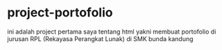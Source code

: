 # project-portofolio
ini adalah project pertama saya tentang html yakni membuat portofolio di jurusan RPL (Rekayasa Perangkat Lunak) di SMK bunda kandung
